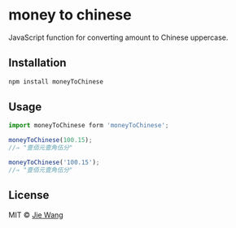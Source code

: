 money to chinese
===

JavaScript function for converting amount to Chinese uppercase.

## Installation

```bash
npm install moneyToChinese
```

## Usage

```js
import moneyToChinese form 'moneyToChinese';

moneyToChinese(100.15);
//⇒ "壹佰元壹角伍分"

moneyToChinese('100.15');
//⇒ "壹佰元壹角伍分"
```
## License

MIT © [Jie Wang](https://github.com/wj0990)